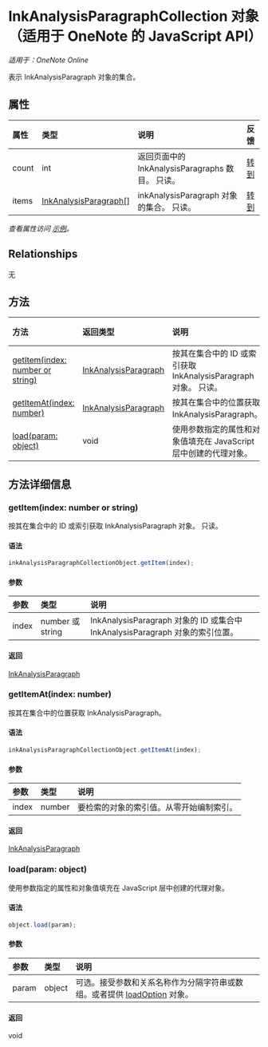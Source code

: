 ﻿# InkAnalysisParagraphCollection 对象（适用于 OneNote 的 JavaScript API）

_适用于：OneNote Online_  


表示 InkAnalysisParagraph 对象的集合。

## 属性

| 属性     | 类型   |说明|反馈|
|:---------------|:--------|:----------|:-------|
|count|int|返回页面中的 InkAnalysisParagraphs 数目。 只读。|[转到](https://github.com/OfficeDev/office-js-docs/issues/new?title=OneNote-inkAnalysisParagraphCollection-count)|
|items|[InkAnalysisParagraph[]](inkanalysisparagraph.md)|inkAnalysisParagraph 对象的集合。 只读。|[转到](https://github.com/OfficeDev/office-js-docs/issues/new?title=OneNote-inkAnalysisParagraphCollection-items)|

_查看属性访问 [示例](#示例)。_

## Relationships
无


## 方法

| 方法           | 返回类型    |说明| 反馈|
|:---------------|:--------|:----------|:-------|
|[getItem(index: number or string)](#getitemindex-number-or-string)|[InkAnalysisParagraph](inkanalysisparagraph.md)|按其在集合中的 ID 或索引获取 InkAnalysisParagraph 对象。 只读。|[转到](https://github.com/OfficeDev/office-js-docs/issues/new?title=OneNote-inkAnalysisParagraphCollection-getItem)|
|[getItemAt(index: number)](#getitematindex-number)|[InkAnalysisParagraph](inkanalysisparagraph.md)|按其在集合中的位置获取 InkAnalysisParagraph。|[转到](https://github.com/OfficeDev/office-js-docs/issues/new?title=OneNote-inkAnalysisParagraphCollection-getItemAt)|
|[load(param: object)](#loadparam-object)|void|使用参数指定的属性和对象值填充在 JavaScript 层中创建的代理对象。|[转到](https://github.com/OfficeDev/office-js-docs/issues/new?title=OneNote-inkAnalysisParagraphCollection-load)|

## 方法详细信息


### getItem(index: number or string)
按其在集合中的 ID 或索引获取 InkAnalysisParagraph 对象。 只读。

#### 语法
```js
inkAnalysisParagraphCollectionObject.getItem(index);
```

#### 参数
| 参数    | 类型   |说明|
|:---------------|:--------|:----------|
|index|number 或 string|InkAnalysisParagraph 对象的 ID 或集合中 InkAnalysisParagraph 对象的索引位置。|

#### 返回
[InkAnalysisParagraph](inkanalysisparagraph.md)

### getItemAt(index: number)
按其在集合中的位置获取 InkAnalysisParagraph。

#### 语法
```js
inkAnalysisParagraphCollectionObject.getItemAt(index);
```

#### 参数
| 参数    | 类型   |说明|
|:---------------|:--------|:----------|
|index|number|要检索的对象的索引值。从零开始编制索引。|

#### 返回
[InkAnalysisParagraph](inkanalysisparagraph.md)

### load(param: object)
使用参数指定的属性和对象值填充在 JavaScript 层中创建的代理对象。

#### 语法
```js
object.load(param);
```

#### 参数
| 参数    | 类型   |说明|
|:---------------|:--------|:----------|
|param|object|可选。接受参数和关系名称作为分隔字符串或数组。或者提供 [loadOption](loadoption.md) 对象。|

#### 返回
void
